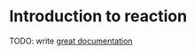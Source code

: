 # Introduction to reaction

TODO: write [great documentation](http://jacobian.org/writing/great-documentation/what-to-write/)

